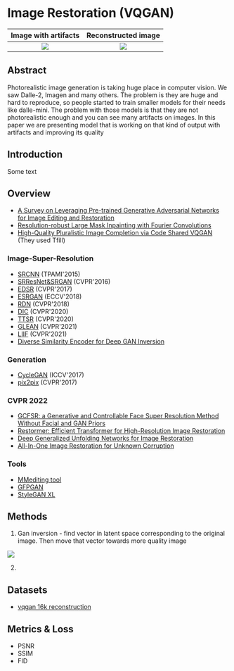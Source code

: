 Image Restoration (VQGAN)
=================================

Image with artifacts            |  Reconstructed image
:-------------------------:|:-------------------------:
![](https://datasets-server.huggingface.co/assets/johnowhitaker/vqgan16k_reconstruction/--/johnowhitaker--vqgan16k_reconstruction/train/27/reconstruction_256/image.jpg)  |  ![](https://datasets-server.huggingface.co/assets/johnowhitaker/vqgan16k_reconstruction/--/johnowhitaker--vqgan16k_reconstruction/train/27/image_256/image.jpg)

Abstract
----------------------------------------------

Photorealistic image generation is taking huge place in computer vision. We saw Dalle-2, Imagen and many others. The problem is they are huge and hard to reproduce, so people started to train smaller models for their needs like dalle-mini. The problem with those models is that they are not photorealistic enough and you can see many artifacts on images. In this paper we are presenting model that is working on that kind of output with artifacts and improving its quality

Introduction
--------------------------------------------
Some text

Overview
--------------------------------------------
- [A Survey on Leveraging Pre-trained Generative Adversarial Networks for Image Editing and Restoration](https://arxiv.org/pdf/2207.10309.pdf)
- [Resolution-robust Large Mask Inpainting with Fourier Convolutions](https://www.youtube.com/watch?v=Lg97gWXsiQ4)
- [High-Quality Pluralistic Image Completion via Code Shared VQGAN](https://arxiv.org/pdf/2204.01931.pdf) (They used Tfill)

### Image-Super-Resolution

- [SRCNN](https://github.com/open-mmlab/mmediting/tree/master/configs/restorers/srcnn/README.md) (TPAMI'2015)
- [SRResNet&SRGAN](https://github.com/open-mmlab/mmediting/tree/master/configs/restorers/srresnet_srgan/README.md) (CVPR'2016)
- [EDSR](https://github.com/open-mmlab/mmediting/tree/master/configs/restorers/edsr/README.md) (CVPR'2017)
- [ESRGAN](https://github.com/open-mmlab/mmediting/tree/master/configs/restorers/esrgan/README.md) (ECCV'2018)
- [RDN](https://github.com/open-mmlab/mmediting/tree/master/configs/restorers/rdn/README.md) (CVPR'2018)
- [DIC](https://github.com/open-mmlab/mmediting/tree/master/configs/restorers/dic/README.md) (CVPR'2020)
- [TTSR](https://github.com/open-mmlab/mmediting/tree/master/configs/restorers/ttsr/README.md) (CVPR'2020)
- [GLEAN](https://github.com/open-mmlab/mmediting/tree/master/configs/restorers/glean/README.md) (CVPR'2021)
- [LIIF](https://github.com/open-mmlab/mmediting/tree/master/configs/restorers/liif/README.md) (CVPR'2021)
- [Diverse Similarity Encoder for Deep GAN Inversion](https://arxiv.org/pdf/2108.10201.pdf)

### Generation

- [CycleGAN](https://github.com/open-mmlab/mmediting/tree/master/configs/synthesizers/cyclegan/README.md) (ICCV'2017)
- [pix2pix](https://github.com/open-mmlab/mmediting/tree/master/configs/synthesizers/pix2pix/README.md) (CVPR'2017)

### CVPR 2022
- [GCFSR: a Generative and Controllable Face Super Resolution Method Without Facial and GAN Priors](https://openaccess.thecvf.com/content/CVPR2022/papers/He_GCFSR_A_Generative_and_Controllable_Face_Super_Resolution_Method_Without_CVPR_2022_paper.pdf)
- [Restormer: Efficient Transformer for High-Resolution Image Restoration](https://openaccess.thecvf.com/content/CVPR2022/papers/Zamir_Restormer_Efficient_Transformer_for_High-Resolution_Image_Restoration_CVPR_2022_paper.pdf)
- [Deep Generalized Unfolding Networks for Image Restoration](https://openaccess.thecvf.com/content/CVPR2022/papers/Mou_Deep_Generalized_Unfolding_Networks_for_Image_Restoration_CVPR_2022_paper.pdf)
- [All-In-One Image Restoration for Unknown Corruption](https://openaccess.thecvf.com/content/CVPR2022/papers/Li_All-in-One_Image_Restoration_for_Unknown_Corruption_CVPR_2022_paper.pdf)

### Tools
- [MMediting tool](https://github.com/open-mmlab/mmediting)
- [GFPGAN](https://github.com/TencentARC/GFPGAN)
- [StyleGAN XL](https://github.com/autonomousvision/stylegan_xl)

Methods
--------------------------------------------

1. Gan inversion - find vector in latent space corresponding to the original image. Then move that vector towards more quality image

![](https://images.deepai.org/converted-papers/1907.10786/x6.png)

2. 

Datasets
--------------------------------------------
- [vqgan 16k reconstruction](https://huggingface.co/datasets/johnowhitaker/vqgan16k_reconstruction)

Metrics & Loss
--------------------------------------------
- PSNR
- SSIM
- FID
